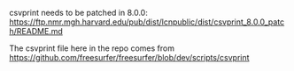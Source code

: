 csvprint needs to be patched in 8.0.0:
https://ftp.nmr.mgh.harvard.edu/pub/dist/lcnpublic/dist/csvprint_8.0.0_patch/README.md

The csvprint file here in the repo comes from
https://github.com/freesurfer/freesurfer/blob/dev/scripts/csvprint
